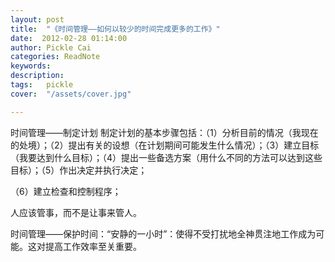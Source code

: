 ```yaml
---
layout: post  
title:  "《时间管理——如何以较少的时间完成更多的工作》"
date:  2012-02-28 01:14:00
author: Pickle Cai  
categories: ReadNote  
keywords: 
description:   
tags:	pickle   
cover:  "/assets/cover.jpg"  

---
```


时间管理——制定计划 制定计划的基本步骤包括：（1）分析目前的情况（我现在的处境）；（2）提出有关的设想（在计划期间可能发生什么情况）；（3）建立目标（我要达到什么目标）；（4）提出一些备选方案（用什么不同的方法可以达到这些目标）；（5）作出决定并执行决定；

（6）建立检查和控制程序；

人应该管事，而不是让事来管人。

时间管理——保护时间：“安静的一小时”：使得不受打扰地全神贯注地工作成为可能。这对提高工作效率至关重要。								

		    


